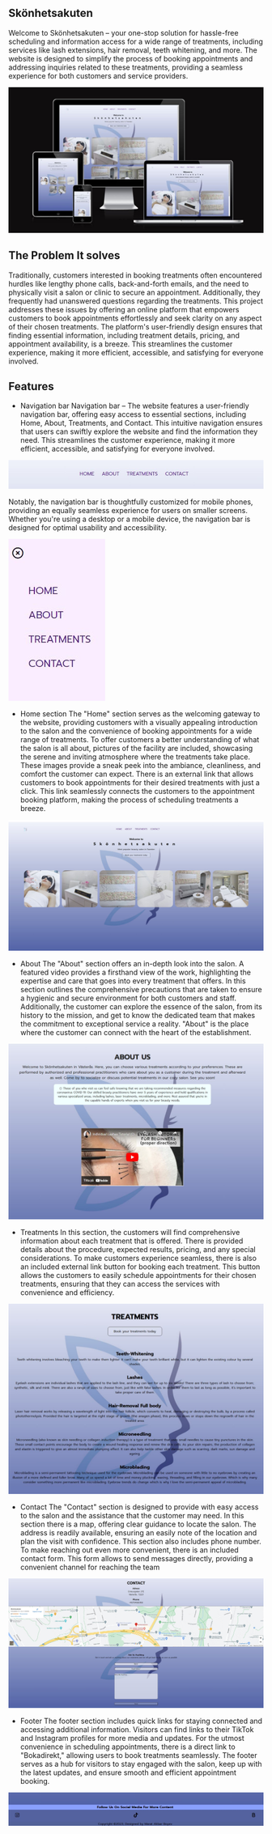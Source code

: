 ## Skönhetsakuten
Welcome to Skönhetsakuten – your one-stop solution for hassle-free scheduling and information access for a wide range of treatments, including services like lash extensions, hair removal, teeth whitening, and more. The website is designed to simplify the process of booking appointments and addressing inquiries related to these treatments, providing a seamless experience for both customers and service providers.



![Screenshot](assets/images/skonhet_mockup.JPG)


## The Problem It solves
Traditionally, customers interested in booking treatments often encountered hurdles like lengthy phone calls, back-and-forth emails, and the need to physically visit a salon or clinic to secure an appointment. Additionally, they frequently had unanswered questions regarding the treatments. This project addresses these issues by offering an online platform that empowers customers to book appointments effortlessly and seek clarity on any aspect of their chosen treatments. The platform's user-friendly design ensures that finding essential information, including treatment details, pricing, and appointment availability, is a breeze. This streamlines the customer experience, making it more efficient, accessible, and satisfying for everyone involved.

## Features

- Navigation bar
Navigation bar – The website features a user-friendly navigation bar, offering easy access to essential sections, including Home, About, Treatments, and Contact. This intuitive navigation ensures that users can swiftly explore the website and find the information they need.
This streamlines the customer experience, making it more efficient, accessible, and satisfying for everyone involved.

![Screenshot](assets/images/nav.JPG)

Notably, the navigation bar is thoughtfully customized for mobile phones, providing an equally seamless experience for users on smaller screens. Whether you're using a desktop or a mobile device, the navigation bar is designed for optimal usability and accessibility.

![Screenshot](assets/images/nav_phone.JPG)

- Home section
The "Home" section serves as the welcoming gateway to the website, providing customers with a visually appealing introduction to the salon and the convenience of booking appointments for a wide range of treatments. To offer customers a better understanding of what the salon is all about, pictures of the facility are included, showcasing the serene and inviting atmosphere where the treatments take place. These images provide a sneak peek into the ambiance, cleanliness, and comfort the customer can expect.
There is an external link that allows customers to book appointments for their desired treatments with just a click. This link seamlessly connects the customers to the appointment booking platform, making the process of scheduling treatments a breeze.

![Screenshot](assets/images/home.JPG)

- About
The "About" section offers an in-depth look into the salon. A featured video provides a firsthand view of the work, highlighting the expertise and care that goes into every treatment that offers. In this section outlines the comprehensive precautions that are taken to ensure a hygienic and secure environment for both customers and staff. Additionally, the customer can explore the essence of the salon, from its history to the mission, and get to know the dedicated team that makes the commitment to exceptional service a reality. "About" is the place where the customer can connect with the heart of the establishment.

![Screenshot](assets/images/about.JPG)

- Treatments
In this section, the customers will find comprehensive information about each treatment that is offered. There is provided details about the procedure, expected results, pricing, and any special considerations. To make customers experience seamless, there is also an included external link button for booking each treatment. This button allows the customers to easily schedule appointments for their chosen treatments, ensuring that they can access the services with convenience and efficiency.

![Screenshot](assets/images/treatments.JPG)

- Contact
The "Contact" section is designed to provide with easy access to the salon and the assistance that the customer may need. In this section there is a map, offering clear guidance to locate the salon. The address is readily available, ensuring an easily note of the location and plan the visit with confidence. This section also includes phone number.
To make reaching out even more convenient, there is an included contact form. This form allows to send messages directly, providing a convenient channel for reaching the team

![Screenshot](assets/images/contact.JPG)

- Footer
The footer section includes quick links for staying connected and accessing additional information. Visitors can find links to their TikTok and Instagram profiles for more media and updates. For the utmost convenience in scheduling appointments, there is a direct link to "Bokadirekt," allowing users to book treatments seamlessly. The footer serves as a hub for visitors to stay engaged with the salon, keep up with the latest updates, and ensure smooth and efficient appointment booking.

![Screenshot](assets/images/footer.JPG)